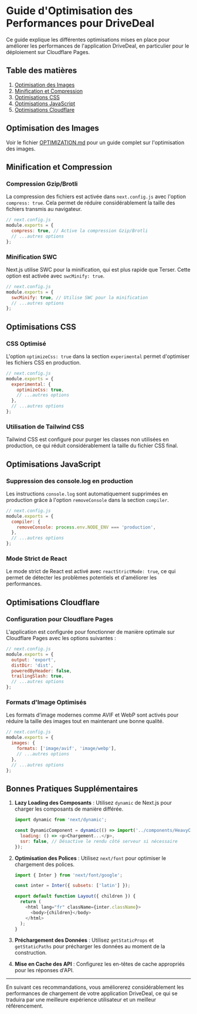 # Guide d'Optimisation des Performances pour DriveDeal

Ce guide explique les différentes optimisations mises en place pour améliorer les performances de l'application DriveDeal, en particulier pour le déploiement sur Cloudflare Pages.

## Table des matières

1. [Optimisation des Images](#optimisation-des-images)
2. [Minification et Compression](#minification-et-compression)
3. [Optimisations CSS](#optimisations-css)
4. [Optimisations JavaScript](#optimisations-javascript)
5. [Optimisations Cloudflare](#optimisations-cloudflare)

## Optimisation des Images

Voir le fichier [OPTIMIZATION.md](./OPTIMIZATION.md) pour un guide complet sur l'optimisation des images.

## Minification et Compression

### Compression Gzip/Brotli

La compression des fichiers est activée dans `next.config.js` avec l'option `compress: true`. Cela permet de réduire considérablement la taille des fichiers transmis au navigateur.

```javascript
// next.config.js
module.exports = {
  compress: true, // Active la compression Gzip/Brotli
  // ...autres options
};
```

### Minification SWC

Next.js utilise SWC pour la minification, qui est plus rapide que Terser. Cette option est activée avec `swcMinify: true`.

```javascript
// next.config.js
module.exports = {
  swcMinify: true, // Utilise SWC pour la minification
  // ...autres options
};
```

## Optimisations CSS

### CSS Optimisé

L'option `optimizeCss: true` dans la section `experimental` permet d'optimiser les fichiers CSS en production.

```javascript
// next.config.js
module.exports = {
  experimental: {
    optimizeCss: true,
    // ...autres options
  },
  // ...autres options
};
```

### Utilisation de Tailwind CSS

Tailwind CSS est configuré pour purger les classes non utilisées en production, ce qui réduit considérablement la taille du fichier CSS final.

## Optimisations JavaScript

### Suppression des console.log en production

Les instructions `console.log` sont automatiquement supprimées en production grâce à l'option `removeConsole` dans la section `compiler`.

```javascript
// next.config.js
module.exports = {
  compiler: {
    removeConsole: process.env.NODE_ENV === 'production',
  },
  // ...autres options
};
```

### Mode Strict de React

Le mode strict de React est activé avec `reactStrictMode: true`, ce qui permet de détecter les problèmes potentiels et d'améliorer les performances.

## Optimisations Cloudflare

### Configuration pour Cloudflare Pages

L'application est configurée pour fonctionner de manière optimale sur Cloudflare Pages avec les options suivantes :

```javascript
// next.config.js
module.exports = {
  output: 'export',
  distDir: 'dist',
  poweredByHeader: false,
  trailingSlash: true,
  // ...autres options
};
```

### Formats d'Image Optimisés

Les formats d'image modernes comme AVIF et WebP sont activés pour réduire la taille des images tout en maintenant une bonne qualité.

```javascript
// next.config.js
module.exports = {
  images: {
    formats: ['image/avif', 'image/webp'],
    // ...autres options
  },
  // ...autres options
};
```

## Bonnes Pratiques Supplémentaires

1. **Lazy Loading des Composants** : Utilisez `dynamic` de Next.js pour charger les composants de manière différée.

   ```javascript
   import dynamic from 'next/dynamic';
   
   const DynamicComponent = dynamic(() => import('../components/HeavyComponent'), {
     loading: () => <p>Chargement...</p>,
     ssr: false, // Désactive le rendu côté serveur si nécessaire
   });
   ```

2. **Optimisation des Polices** : Utilisez `next/font` pour optimiser le chargement des polices.

   ```javascript
   import { Inter } from 'next/font/google';
   
   const inter = Inter({ subsets: ['latin'] });
   
   export default function Layout({ children }) {
     return (
       <html lang="fr" className={inter.className}>
         <body>{children}</body>
       </html>
     );
   }
   ```

3. **Préchargement des Données** : Utilisez `getStaticProps` et `getStaticPaths` pour précharger les données au moment de la construction.

4. **Mise en Cache des API** : Configurez les en-têtes de cache appropriés pour les réponses d'API.

---

En suivant ces recommandations, vous améliorerez considérablement les performances de chargement de votre application DriveDeal, ce qui se traduira par une meilleure expérience utilisateur et un meilleur référencement. 